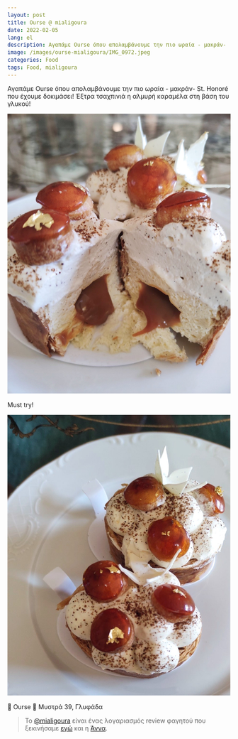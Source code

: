 ```yaml
---
layout: post
title: Ourse @ mialigoura
date: 2022-02-05
lang: el
description: Αγαπάμε Ourse όπου απολαμβάνουμε την πιο ωραία - μακράν-  St. Honoré που έχουμε δοκιμάσει! Έξτρα τσαχπινιά η αλμυρή καραμέλα στη βάση του γλυκού!
image: /images/ourse-mialigoura/IMG_0972.jpeg
categories: Food
tags: Food, mialigoura
---
```


Αγαπάμε Ourse όπου απολαμβάνουμε την πιο ωραία - μακράν-  St. Honoré που έχουμε δοκιμάσει! Έξτρα τσαχπινιά η αλμυρή καραμέλα στη βάση του γλυκού!

![IMG_0972.jpeg](/images/ourse-mialigoura/IMG_0972.jpeg)

Must try!

![IMG_0973.jpeg](/images/ourse-mialigoura/IMG_0973.jpeg)

🍰 Ourse
📍 Μυστρά 39, Γλυφάδα

> Το [@mialigoura](https://www.instagram.com/mialigoura) είναι ένας λογαριασμός review φαγητού που ξεκινήσαμε [εγώ](https://www.instagram.com/tsangiotis) και η [Άννα](https://www.instagram.com/anna.vek/).
